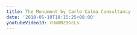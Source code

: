 ```yaml
---
title: The Monument by Carlo Calma Consultancy
date: '2018-05-19T18:15:25+08:00'
youtubeVideoId: rUmORZ9GcLs
---
```


